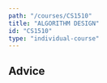 ```yaml
---
path: "/courses/CS1510"
title: "ALGORITHM DESIGN"
id: "CS1510"
type: "individual-course"
---
```


## Advice

